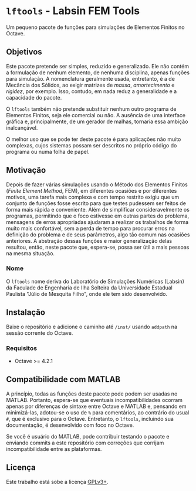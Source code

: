 `lftools` - Labsin FEM Tools
=====

Um pequeno pacote de funções para simulações de Elementos Finitos no
Octave.

## Objetivos
Este pacote pretende ser simples, reduzido e generalizado. Ele não contém a 
formulação de nenhum elemento, de nenhuma disciplina, apenas funções para 
simulação. A nomenclatura geralmente usada, entretanto, é a de Mecância dos 
Sólidos, ao exigir matrizes de _massa_, _amortecimento_ e _rigidez_, por 
exemplo. Isso, contudo, em nada reduz a generalidade e a capacidade do pacote.

O `lftools` também não pretende substituir nenhum outro programa de Elementos 
Finitos, seja ele comercial ou não. A ausência de uma interface gráfica e, 
principalmente, de um gerador de malhas, tornaria essa ambição inalcançável.

O melhor uso que se pode ter deste pacote é para aplicações não muito 
complexas, cujos sistemas possam ser descritos no próprio código do programa 
ou numa folha de papel.

## Motivação
Depois de fazer várias simulações usando o Método dos Elementos Finitos 
(_Finite Element Method_, FEM), em diferentes ocasiões e por diferentes 
motivos, uma tarefa mais complexa e com tempo restrito exigiu que um conjunto 
de funções fosse escrito para que testes pudessem ser feitos de forma mais 
rápida e conveniente. Além de simplificar consideravelmente os programas, 
permitindo que o foco estivesse em outras partes do problema, mensagens de 
erros apropriadas ajudaram a realizar os trabalhos de forma muito mais 
confortável, sem a perda de tempo para procurar erros na definição do 
problema e de seus parâmetros, algo tão comum nas ocasiões anteriores. A 
abstração dessas funções e maior generalização delas resultou, então, neste 
pacote que, espera-se, possa ser útil a mais pessoas na mesma situação.

### Nome
O `lftools` nome deriva do Laboratório de Simulações Numéricas (Labsin) da 
Faculade de Engenharia de Ilha Solteira da Universidade Estadual Paulista 
"Júlio de Mesquita Filho", onde ele tem sido desenvolvido.

## Instalação
Baixe o repositório e adicione o caminho até `/inst/` usando `addpath` na 
sessão corrente do Octave.

### Requisitos
 * Octave >= 4.2.1

## Compatibilidade com MATLAB
A princípio, todas as funções deste pacote pode podem ser usadas no MATLAB. 
Portanto, espera-se que eventuais incompatibilidades ocorram apenas por 
diferenças de sintaxe entre Octave e MATLAB e, pensando em minimizá-las, 
adotou-se o uso de `%` para comentários, ao contrário do usual `#`, que é 
exclusivo para o Octave. Entretanto, o `lftools`, incluindo sua documentação, 
é desenvolvido com foco no Octave.

Se você é usuário do MATLAB, pode contribuir testando o pacote e enviando 
commits a este repositório com correções que corrijam incompatibilidade entre 
as plataformas.

## Licença
Este trabalho está sobe a licença [GPLv3+](COPYING).

